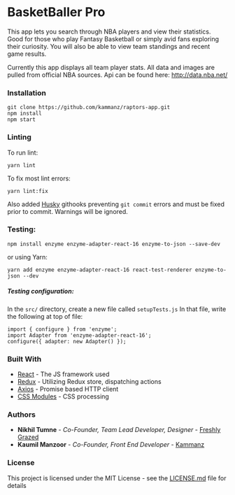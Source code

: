# BasketBaller Pro

This app lets you search through NBA players and view their statistics. Good for those who play Fantasy Basketball or simply avid fans exploring their curiosity. You will also be able to view team standings and recent game results.

Currently this app displays all team player stats. All data and images are pulled from official NBA sources. Api can be found here: http://data.nba.net/

### Installation

```
git clone https://github.com/kammanz/raptors-app.git
npm install
npm start
```

### Linting

To run lint:

```
yarn lint
```

To fix most lint errors:

```
yarn lint:fix
```

Also added [Husky](https://github.com/typicode/husky) githooks preventing `git commit` errors and must be fixed prior to commit. Warnings will be ignored.

### Testing:

```
npm install enzyme enzyme-adapter-react-16 enzyme-to-json --save-dev
```

or using Yarn:

```
yarn add enzyme enzyme-adapter-react-16 react-test-renderer enzyme-to-json --dev
```

##### Testing configuration:

In the `src/` directory, create a new file called `setupTests.js`
In that file, write the following at top of file:

```
import { configure } from 'enzyme';
import Adapter from 'enzyme-adapter-react-16';
configure({ adapter: new Adapter() });
```

### Built With

- [React](https://reactjs.org/) - The JS framework used
- [Redux](https://github.com/reduxjs/react-redux) - Utilizing Redux store, dispatching actions
- [Axios](https://github.com/axios/axios) - Promise based HTTP client
- [CSS Modules](https://github.com/css-modules/css-modules) - CSS processing

### Authors

- **Nikhil Tumne** - _Co-Founder, Team Lead Developer, Designer_ - [Freshly Grazed](http://freshlygrazed.com/)
- **Kaumil Manzoor** - _Co-Founder, Front End Developer_ - [Kammanz](http://kammanz.com/)

### License

This project is licensed under the MIT License - see the [LICENSE.md](https://www.mit.edu/~amini/LICENSE.md) file for details
